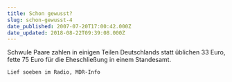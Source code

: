 ```yaml
---
title: Schon gewusst?
slug: schon-gewusst-4
date_published: 2007-07-20T17:00:42.000Z
date_updated: 2018-08-22T09:39:08.000Z
---
```


Schwule Paare zahlen in einigen Teilen Deutschlands statt üblichen 33 Euro, fette 75 Euro für die Eheschließung in einem Standesamt.

`Lief soeben im Radio, MDR-Info`
